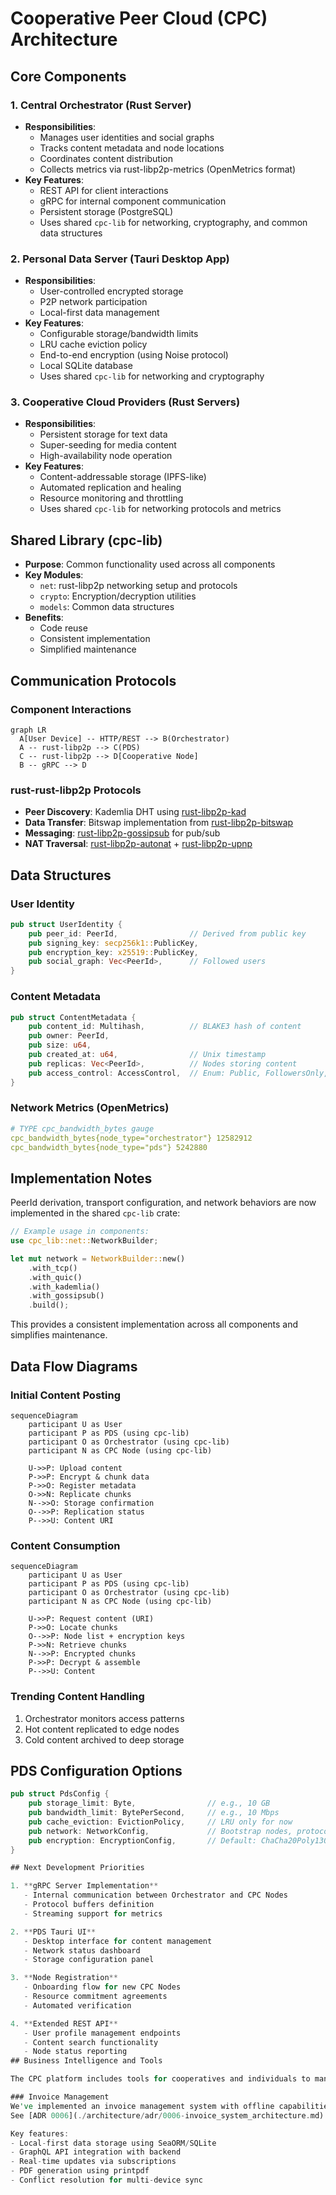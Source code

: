 # Cooperative Peer Cloud (CPC) Architecture

## Core Components

### 1. Central Orchestrator (Rust Server)
- **Responsibilities**:
  - Manages user identities and social graphs
  - Tracks content metadata and node locations
  - Coordinates content distribution
  - Collects metrics via rust-libp2p-metrics (OpenMetrics format)
- **Key Features**:
  - REST API for client interactions
  - gRPC for internal component communication
  - Persistent storage (PostgreSQL)
  - Uses shared `cpc-lib` for networking, cryptography, and common data structures

### 2. Personal Data Server (Tauri Desktop App)
- **Responsibilities**:
  - User-controlled encrypted storage
  - P2P network participation
  - Local-first data management
- **Key Features**:
  - Configurable storage/bandwidth limits
  - LRU cache eviction policy
  - End-to-end encryption (using Noise protocol)
  - Local SQLite database
  - Uses shared `cpc-lib` for networking and cryptography

### 3. Cooperative Cloud Providers (Rust Servers)
- **Responsibilities**:
  - Persistent storage for text data
  - Super-seeding for media content
  - High-availability node operation
- **Key Features**:
  - Content-addressable storage (IPFS-like)
  - Automated replication and healing
  - Resource monitoring and throttling
  - Uses shared `cpc-lib` for networking protocols and metrics

## Shared Library (cpc-lib)
- **Purpose**: Common functionality used across all components
- **Key Modules**:
  - `net`: rust-libp2p networking setup and protocols
  - `crypto`: Encryption/decryption utilities
  - `models`: Common data structures
- **Benefits**:
  - Code reuse
  - Consistent implementation
  - Simplified maintenance

## Communication Protocols

### Component Interactions
```mermaid
graph LR
  A[User Device] -- HTTP/REST --> B(Orchestrator)
  A -- rust-libp2p --> C(PDS)
  C -- rust-libp2p --> D[Cooperative Node]
  B -- gRPC --> D
```

### rust-rust-libp2p Protocols
- **Peer Discovery**: Kademlia DHT using [rust-libp2p-kad]
- **Data Transfer**: Bitswap implementation from [rust-libp2p-bitswap]
- **Messaging**: [rust-libp2p-gossipsub] for pub/sub
- **NAT Traversal**: [rust-libp2p-autonat] + [rust-libp2p-upnp]

[rust-libp2p-kad]: https://docs.rs/rust-libp2p-kad
[rust-libp2p-bitswap]: https://docs.rs/rust-libp2p-bitswap
[rust-libp2p-gossipsub]: https://docs.rs/rust-libp2p-gossipsub
[rust-libp2p-autonat]: https://docs.rs/rust-libp2p-autonat
[rust-libp2p-upnp]: https://docs.rs/rust-libp2p-upnp

## Data Structures

### User Identity
```rust
pub struct UserIdentity {
    pub peer_id: PeerId,                // Derived from public key
    pub signing_key: secp256k1::PublicKey,
    pub encryption_key: x25519::PublicKey,
    pub social_graph: Vec<PeerId>,      // Followed users
}
```

### Content Metadata
```rust
pub struct ContentMetadata {
    pub content_id: Multihash,          // BLAKE3 hash of content
    pub owner: PeerId,
    pub size: u64,
    pub created_at: u64,                // Unix timestamp
    pub replicas: Vec<PeerId>,          // Nodes storing content
    pub access_control: AccessControl,  // Enum: Public, FollowersOnly, Private
}
```

### Network Metrics (OpenMetrics)
```yaml
# TYPE cpc_bandwidth_bytes gauge
cpc_bandwidth_bytes{node_type="orchestrator"} 12582912
cpc_bandwidth_bytes{node_type="pds"} 5242880
```

## Implementation Notes

PeerId derivation, transport configuration, and network behaviors are now implemented in the shared `cpc-lib` crate:

```rust
// Example usage in components:
use cpc_lib::net::NetworkBuilder;

let mut network = NetworkBuilder::new()
    .with_tcp()
    .with_quic()
    .with_kademlia()
    .with_gossipsub()
    .build();
```

This provides a consistent implementation across all components and simplifies maintenance.

## Data Flow Diagrams

### Initial Content Posting
```mermaid
sequenceDiagram
    participant U as User
    participant P as PDS (using cpc-lib)
    participant O as Orchestrator (using cpc-lib)
    participant N as CPC Node (using cpc-lib)
    
    U->>P: Upload content
    P->>P: Encrypt & chunk data
    P->>O: Register metadata
    O->>N: Replicate chunks
    N-->>O: Storage confirmation
    O-->>P: Replication status
    P-->>U: Content URI
```

### Content Consumption
```mermaid
sequenceDiagram
    participant U as User
    participant P as PDS (using cpc-lib)
    participant O as Orchestrator (using cpc-lib)
    participant N as CPC Node (using cpc-lib)
    
    U->>P: Request content (URI)
    P->>O: Locate chunks
    O-->>P: Node list + encryption keys
    P->>N: Retrieve chunks
    N-->>P: Encrypted chunks
    P->>P: Decrypt & assemble
    P-->>U: Content
```

### Trending Content Handling
1. Orchestrator monitors access patterns
2. Hot content replicated to edge nodes
3. Cold content archived to deep storage

## PDS Configuration Options
```rust
pub struct PdsConfig {
    pub storage_limit: Byte,                // e.g., 10 GB
    pub bandwidth_limit: BytePerSecond,     // e.g., 10 Mbps
    pub cache_eviction: EvictionPolicy,     // LRU only for now
    pub network: NetworkConfig,             // Bootstrap nodes, protocols
    pub encryption: EncryptionConfig,       // Default: ChaCha20Poly1305
}

## Next Development Priorities

1. **gRPC Server Implementation**
   - Internal communication between Orchestrator and CPC Nodes
   - Protocol buffers definition
   - Streaming support for metrics

2. **PDS Tauri UI**
   - Desktop interface for content management
   - Network status dashboard
   - Storage configuration panel

3. **Node Registration**
   - Onboarding flow for new CPC Nodes
   - Resource commitment agreements
   - Automated verification

4. **Extended REST API**
   - User profile management endpoints
   - Content search functionality
   - Node status reporting
## Business Intelligence and Tools

The CPC platform includes tools for cooperatives and individuals to manage their business operations.

### Invoice Management
We've implemented an invoice management system with offline capabilities and cross-device synchronization. 
See [ADR 0006](./architecture/adr/0006-invoice_system_architecture.md) for architectural details.

Key features:
- Local-first data storage using SeaORM/SQLite
- GraphQL API integration with backend
- Real-time updates via subscriptions
- PDF generation using printpdf
- Conflict resolution for multi-device sync